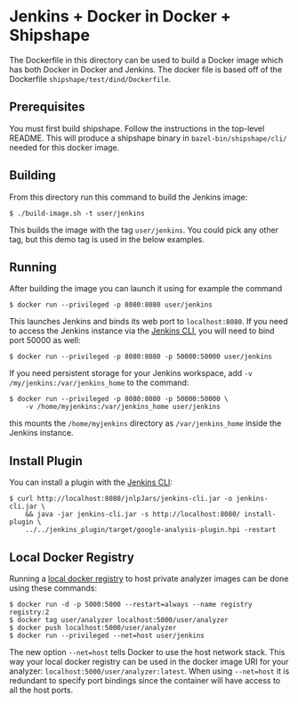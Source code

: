 # Jenkins + Docker in Docker + Shipshape

The Dockerfile in this directory can be used to build a Docker image which has
both Docker in Docker and Jenkins. The docker file is based off of the
Dockerfile `shipshape/test/dind/Dockerfile`.

## Prerequisites

You must first build shipshape. Follow the instructions in the top-level README.
This will produce a shipshape binary in `bazel-bin/shipshape/cli/` needed for
this docker image.

## Building

From this directory run this command to build the Jenkins image:

    $ ./build-image.sh -t user/jenkins

This builds the image with the tag `user/jenkins`. You could pick any other tag,
but this demo tag is used in the below examples.

## Running

After building the image you can launch it using for example the command

    $ docker run --privileged -p 8080:8080 user/jenkins

This launches Jenkins and binds its web port to `localhost:8080`.  If you need
to access the Jenkins instance via the [Jenkins CLI][1], you will need to bind
port 50000 as well:

    $ docker run --privileged -p 8080:8080 -p 50000:50000 user/jenkins

If you need persistent storage for your Jenkins workspace, add `-v
/my/jenkins:/var/jenkins_home` to the command:

    $ docker run --privileged -p 8080:8080 -p 50000:50000 \
        -v /home/myjenkins:/var/jenkins_home user/jenkins

this mounts the `/home/myjenkins` directory as `/var/jenkins_home` inside the
Jenkins instance.

## Install Plugin

You can install a plugin with the [Jenkins CLI][1]:

    $ curl http://localhost:8080/jnlpJars/jenkins-cli.jar -o jenkins-cli.jar \
        && java -jar jenkins-cli.jar -s http://localhost:8080/ install-plugin \
        ../../jenkins_plugin/target/google-analysis-plugin.hpi -restart

## Local Docker Registry

Running a [local docker registry][2] to host private analyzer images can be done
using these commands:

    $ docker run -d -p 5000:5000 --restart=always --name registry registry:2
    $ docker tag user/analyzer localhost:5000/user/analyzer
    $ docker push localhost:5000/user/analyzer
    $ docker run --privileged --net=host user/jenkins

The new option `--net=host` tells Docker to use the host network stack. This way
your local docker registry can be used in the docker image URI for your
analyzer: `localhost:5000/user/analyzer:latest`. When using `--net=host` it
is redundant to specify port bindings since the container will have access to
all the host ports.

[1]: https://wiki.jenkins-ci.org/display/JENKINS/Jenkins+CLI
[2]: https://docs.docker.com/registry/deploying/
